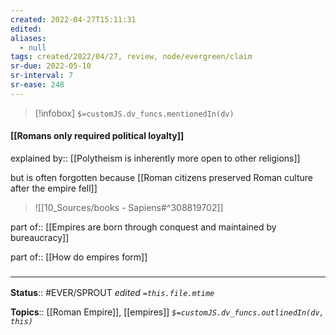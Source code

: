 ```yaml
---
created: 2022-04-27T15:11:31 
edited: 
aliases:
  - null
tags: created/2022/04/27, review, node/evergreen/claim
sr-due: 2022-05-10
sr-interval: 7
sr-ease: 248
---
```

> [!infobox]
`$=customJS.dv_funcs.mentionedIn(dv)`

#### [[Romans only required political loyalty]]

explained by:: [[Polytheism is inherently more open to other religions]]

but is often forgotten because [[Roman citizens preserved Roman culture after the empire fell]]

> ![[10_Sources/books - Sapiens#^308819702]]

part of:: [[Empires are born through conquest and maintained by bureaucracy]]

part of:: [[How do empires form]]
### <hr class="footnote"/>

**Status**:: #EVER/SPROUT
*edited `=this.file.mtime`*

**Topics**:: [[Roman Empire]], [[empires]]
*`$=customJS.dv_funcs.outlinedIn(dv, this)`*

